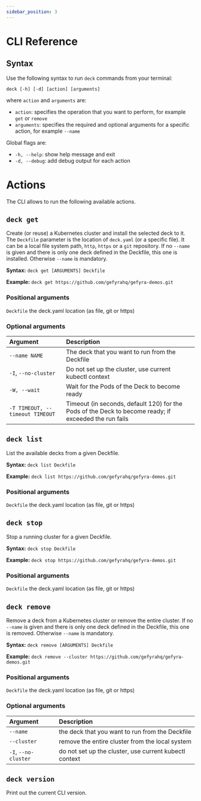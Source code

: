 ```yaml
---
sidebar_position: 3
---
```

# CLI Reference

## Syntax

Use the following syntax to run `deck` commands from your terminal:
```
deck [-h] [-d] [action] [arguments]
```
where `action` and `arguments` are:
- `action`: specifies the operation that you want to perform, for example `get` or `remove`
- `arguments`:  specifies the required and optional arguments for a specific action, for example `--name`

Global flags are:
- `-h, --help`: show help message and exit
- `-d, --debug`: add debug output for each action


# Actions
The CLI allows to run the following available actions.

## `deck get`
Create (or reuse) a Kubernetes cluster and install the selected deck to it. The `Deckfile` parameter 
is the location of `deck.yaml` (or a specific file). It can be a local file system path, `http`, `https` 
or a `git` repository. If no `--name` is given and there is only one deck defined in the Deckfile, this one 
is installed. Otherwise `--name` is mandatory.

**Syntax:** `deck get [ARGUMENTS] Deckfile`

**Example:** `deck get https://github.com/gefyrahq/gefyra-demos.git`

### Positional arguments
`Deckfile` the deck.yaml location (as file, git or https)

### Optional arguments

| Argument                        | Description                                                                                           |
|:--------------------------------|:------------------------------------------------------------------------------------------------------|
| `--name NAME`                   | The deck that you want to run from the Deckfile                                                       |
| `-I`, `--no-cluster`            | Do not set up the cluster, use current kubectl context                                                |
| `-W, --wait`                    | Wait for the Pods of the Deck to become ready                                                         |
| `-T TIMEOUT, --timeout TIMEOUT` | Timeout (in seconds, default 120) for the Pods of the Deck to become ready; if exceeded the run fails |


## `deck list`
List the available decks from a given Deckfile.

**Syntax:** `deck list Deckfile`

**Example:** `deck list https://github.com/gefyrahq/gefyra-demos.git`

### Positional arguments
`Deckfile` the deck.yaml location (as file, git or https)


## `deck stop`
Stop a running cluster for a given Deckfile.

**Syntax:** `deck stop Deckfile`

**Example:** `deck stop https://github.com/gefyrahq/gefyra-demos.git`

### Positional arguments
`Deckfile` the deck.yaml location (as file, git or https)


## `deck remove`
Remove a deck from a Kubernetes cluster or remove the entire cluster. If no `--name` is given and
there is only one deck defined in the Deckfile, this one is removed. Otherwise `--name` is mandatory.

**Syntax:** `deck remove [ARGUMENTS] Deckfile`

**Example:** `deck remove --cluster https://github.com/gefyrahq/gefyra-demos.git`

### Positional arguments
`Deckfile` the deck.yaml location (as file, git or https)

### Optional arguments

| Argument           | Description                                     |
|:-------------------|:------------------------------------------------|
| `--name`           | the deck that you want to run from the Deckfile |
|`--cluster` | remove the entire cluster from the local system |
| `-I`, `--no-cluster` | do not set up the cluster, use current kubectl context |


## `deck version`
Print out the current CLI version.